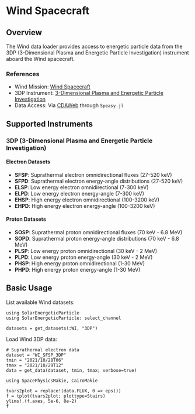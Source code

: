 # Wind Spacecraft

## Overview

The Wind data loader provides access to energetic particle data from the 3DP (3-Dimensional Plasma and Energetic Particle Investigation) instrument aboard the Wind spacecraft.

### References

- Wind Mission: [Wind Spacecraft](https://wind.nasa.gov/)
- 3DP Instrument: [3-Dimensional Plasma and Energetic Particle Investigation](https://wind.nasa.gov/3dp.php)
- Data Access: Via [CDAWeb](https://cdaweb.gsfc.nasa.gov/) through `Speasy.jl`

## Supported Instruments

### 3DP (3-Dimensional Plasma and Energetic Particle Investigation)

#### Electron Datasets

- **SFSP**: Suprathermal electron omnidirectional fluxes (27-520 keV)
- **SFPD**: Suprathermal electron energy-angle distributions (27-520 keV)
- **ELSP**: Low energy electron omnidirectional (7-300 keV)
- **ELPD**: Low energy electron energy-angle (7-300 keV)
- **EHSP**: High energy electron omnidirectional (100-3200 keV)
- **EHPD**: High energy electron energy-angle (100-3200 keV)

#### Proton Datasets

- **SOSP**: Suprathermal proton omnidirectional fluxes (70 keV - 6.8 MeV)
- **SOPD**: Suprathermal proton energy-angle distributions (70 keV - 6.8 MeV)
- **PLSP**: Low energy proton omnidirectional (30 keV - 2 MeV)
- **PLPD**: Low energy proton energy-angle (30 keV - 2 MeV)
- **PHSP**: High energy proton omnidirectional (1-30 MeV)
- **PHPD**: High energy proton energy-angle (1-30 MeV)

## Basic Usage

List available Wind datasets:

```@example wind
using SolarEnergeticParticle
using SolarEnergeticParticle: select_channel

datasets = get_datasets(:WI, "3DP")
```

Load Wind 3DP data:

```@example wind
# Suprathermal electron data
dataset = "WI_SFSP_3DP"
tmin = "2021/10/28T06"
tmax = "2021/10/29T12"
data = get_data(dataset, tmin, tmax; verbose=true)
```

```@example wind
using SpacePhysicsMakie, CairoMakie

tvars2plot = replace!(data.FLUX, 0 => eps())
f = tplot(tvars2plot; plottype=Stairs)
ylims!.(f.axes, 5e-6, 8e-2)
f
```
